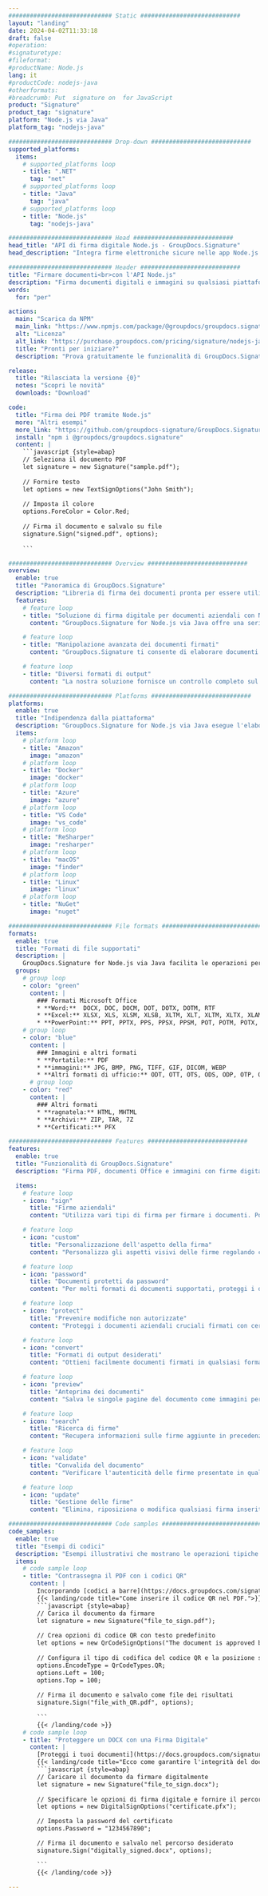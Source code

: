 ```yaml
---
############################# Static ############################
layout: "landing"
date: 2024-04-02T11:33:18
draft: false
#operation: 
#signaturetype: 
#fileformat: 
#productName: Node.js
lang: it
#productCode: nodejs-java
#otherformats: 
#breadcrumb: Put  signature on  for JavaScript
product: "Signature"
product_tag: "signature"
platform: "Node.js via Java"
platform_tag: "nodejs-java"

############################# Drop-down ############################
supported_platforms:
  items:
    # supported_platforms loop
    - title: ".NET"
      tag: "net"
    # supported_platforms loop
    - title: "Java"
      tag: "java"
    # supported_platforms loop
    - title: "Node.js"
      tag: "nodejs-java"

############################# Head ############################
head_title: "API di firma digitale Node.js - GroupDocs.Signature"
head_description: "Integra firme elettroniche sicure nelle app Node.js con GroupDocs.Signature. Semplifica i flussi di lavoro per la firma dei documenti in modo semplice ed efficiente."

############################# Header ############################
title: "Firmare documenti<br>con l'API Node.js"
description: "Firma documenti digitali e immagini su qualsiasi piattaforma utilizzando le nostre API flessibili e soluzioni basate su app per programmatori e utenti finali."
words:
  for: "per"

actions:
  main: "Scarica da NPM"
  main_link: "https://www.npmjs.com/package/@groupdocs/groupdocs.signature/"
  alt: "Licenza"
  alt_link: "https://purchase.groupdocs.com/pricing/signature/nodejs-java/"
  title: "Pronti per iniziare?"
  description: "Prova gratuitamente le funzionalità di GroupDocs.Signature o richiedi una licenza"

release:
  title: "Rilasciata la versione {0}"
  notes: "Scopri le novità"
  downloads: "Download"

code:
  title: "Firma dei PDF tramite Node.js"
  more: "Altri esempi"
  more_link: "https://github.com/groupdocs-signature/GroupDocs.Signature-for-Node.js-via-Java/"
  install: "npm i @groupdocs/groupdocs.signature"
  content: |
    ```javascript {style=abap}   
    // Seleziona il documento PDF
    let signature = new Signature("sample.pdf");
    
    // Fornire testo
    let options = new TextSignOptions("John Smith");
    
    // Imposta il colore
    options.ForeColor = Color.Red;
    
    // Firma il documento e salvalo su file
    signature.Sign("signed.pdf", options);
    
    ```

############################# Overview ############################
overview:
  enable: true
  title: "Panoramica di GroupDocs.Signature"
  description: "Libreria di firma dei documenti pronta per essere utilizzata nelle applicazioni Node.js"
  features:
    # feature loop
    - title: "Soluzione di firma digitale per documenti aziendali con Node.js"
      content: "GroupDocs.Signature for Node.js via Java offre una serie completa di opzioni di firma digitale per PDF, documenti Office e immagini. Sono disponibili testo, codici a barre, immagini, certificati digitali e metadati. L'elaborazione semplificata dei documenti garantisce efficienza."

    # feature loop
    - title: "Manipolazione avanzata dei documenti firmati"
      content: "GroupDocs.Signature ti consente di elaborare documenti firmati. Cerca e convalida le firme utilizzando vari criteri. Inoltre, estrai informazioni dettagliate sul documento o genera immagini di anteprima delle pagine."

    # feature loop
    - title: "Diversi formati di output"
      content: "La nostra soluzione fornisce un controllo completo sul formato di output dei documenti firmati. Posiziona con precisione le firme su qualsiasi pagina e personalizza il loro aspetto. Salva i documenti firmati in numerosi formati supportati e, facoltativamente, proteggili con password."

############################# Platforms ############################
platforms:
  enable: true
  title: "Indipendenza dalla piattaforma"
  description: "GroupDocs.Signature for Node.js via Java esegue l'elaborazione dei documenti con vari sistemi operativi"
  items:
    # platform loop
    - title: "Amazon"
      image: "amazon"
    # platform loop
    - title: "Docker"
      image: "docker"
    # platform loop
    - title: "Azure"
      image: "azure"
    # platform loop
    - title: "VS Code"
      image: "vs_code"
    # platform loop
    - title: "ReSharper"
      image: "resharper"
    # platform loop
    - title: "macOS"
      image: "finder"
    # platform loop
    - title: "Linux"
      image: "linux"
    # platform loop
    - title: "NuGet"
      image: "nuget"

############################# File formats ############################
formats:
  enable: true
  title: "Formati di file supportati"
  description: |
    GroupDocs.Signature for Node.js via Java facilita le operazioni per i [formati di file più diffusi](https://docs.groupdocs.com/signature/java/supported-document-formats/).
  groups:
    # group loop
    - color: "green"
      content: |
        ### Formati Microsoft Office
        * **Word:**  DOCX, DOC, DOCM, DOT, DOTX, DOTM, RTF
        * **Excel:** XLSX, XLS, XLSM, XLSB, XLTM, XLT, XLTM, XLTX, XLAM, SXC, SpreadsheetML
        * **PowerPoint:** PPT, PPTX, PPS, PPSX, PPSM, POT, POTM, POTX, PPTM
    # group loop
    - color: "blue"
      content: |
        ### Immagini e altri formati
        * **Portatile:** PDF
        * **immagini:** JPG, BMP, PNG, TIFF, GIF, DICOM, WEBP
        * **Altri formati di ufficio:** ODT, OTT, OTS, ODS, ODP, OTP, ODG
      # group loop
    - color: "red"
      content: |
        ### Altri formati
        * **ragnatela:** HTML, MHTML
        * **Archivi:** ZIP, TAR, 7Z
        * **Certificati:** PFX

############################# Features ############################
features:
  enable: true
  title: "Funzionalità di GroupDocs.Signature"
  description: "Firma PDF, documenti Office e immagini con firme digitali"

  items:
    # feature loop
    - icon: "sign"
      title: "Firme aziendali"
      content: "Utilizza vari tipi di firma per firmare i documenti. Posiziona le firme digitali con precisione su qualsiasi posizione della pagina."

    # feature loop
    - icon: "custom"
      title: "Personalizzazione dell'aspetto della firma"
      content: "Personalizza gli aspetti visivi delle firme regolando colore, carattere, bordi, rotazione e altro per ottenere il risultato desiderato."

    # feature loop
    - icon: "password"
      title: "Documenti protetti da password"
      content: "Per molti formati di documenti supportati, proteggi i documenti firmati con una password per una maggiore sicurezza."

    # feature loop
    - icon: "protect"
      title: "Prevenire modifiche non autorizzate"
      content: "Proteggi i documenti aziendali cruciali firmati con certificati digitali da alterazioni non autorizzate."

    # feature loop
    - icon: "convert"
      title: "Formati di output desiderati"
      content: "Ottieni facilmente documenti firmati in qualsiasi formato supportato. Converti facilmente documenti MS Word in formato PDF."

    # feature loop
    - icon: "preview"
      title: "Anteprima dei documenti"
      content: "Salva le singole pagine del documento come immagini per esigenze future."

    # feature loop
    - icon: "search"
      title: "Ricerca di firme"
      content: "Recupera informazioni sulle firme aggiunte in precedenza nei tuoi documenti."

    # feature loop
    - icon: "validate"
      title: "Convalida del documento"
      content: "Verificare l'autenticità delle firme presentate in qualsiasi documento."

    # feature loop
    - icon: "update"
      title: "Gestione delle firme"
      content: "Elimina, riposiziona o modifica qualsiasi firma inserita su qualsiasi pagina del documento."

############################# Code samples ############################
code_samples:
  enable: true
  title: "Esempi di codici"
  description: "Esempi illustrativi che mostrano le operazioni tipiche di GroupDocs.Signature for Node.js via Java"
  items:
    # code sample loop
    - title: "Contrassegna il PDF con i codici QR"
      content: |
        Incorporando [codici a barre](https://docs.groupdocs.com/signature/java/esign-document-with-qr-code-signature/) in pagine specifiche di documenti PDF è possibile semplificare i processi aziendali. Questa sezione fornisce un esempio di aggiunta di un codice QR utilizzando GroupDocs.Signature for Node.js via Java.
        {{< landing/code title="Come inserire il codice QR nel PDF.">}}
        ```javascript {style=abap}
        // Carica il documento da firmare
        let signature = new Signature("file_to_sign.pdf");
        
        // Crea opzioni di codice QR con testo predefinito
        let options = new QrCodeSignOptions("The document is approved by John Smith");
        
        // Configura il tipo di codifica del codice QR e la posizione sulla pagina
        options.EncodeType = QrCodeTypes.QR;
        options.Left = 100;
        options.Top = 100;
            
        // Firma il documento e salvalo come file dei risultati
        signature.Sign("file_with_QR.pdf", options);
        
        ```
        {{< /landing/code >}}
    # code sample loop
    - title: "Proteggere un DOCX con una Firma Digitale"
      content: |
        [Proteggi i tuoi documenti](https://docs.groupdocs.com/signature/java/esign-document-with-digital-signature/) con firme basate su certificati digitali. La firma digitale protegge i tuoi documenti aziendali dalla modifica dei contenuti.
        {{< landing/code title="Ecco come garantire l'integrità del documento.">}}
        ```javascript {style=abap}   
        // Caricare il documento da firmare digitalmente
        let signature = new Signature("file_to_sign.docx");
        
        // Specificare le opzioni di firma digitale e fornire il percorso del file del certificato
        let options = new DigitalSignOptions("certificate.pfx");

        // Imposta la password del certificato
        options.Password = "1234567890";

        // Firma il documento e salvalo nel percorso desiderato
        signature.Sign("digitally_signed.docx", options);

        ```
        {{< /landing/code >}}

---
```

